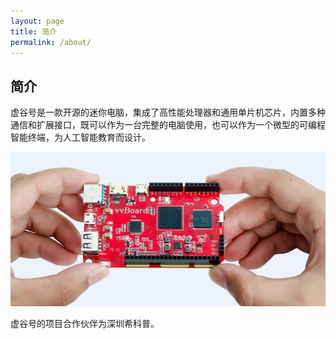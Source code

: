 ```yaml
---
layout: page
title: 简介
permalink: /about/
---
```


## 简介

虚谷号是一款开源的迷你电脑，集成了高性能处理器和通用单片机芯片，内置多种通信和扩展接口，既可以作为一台完整的电脑使用，也可以作为一个微型的可编程智能终端，为人工智能教育而设计。

![avatar](../images/about/vvboard02.jpg)

虚谷号的项目合作伙伴为深圳希科普。

